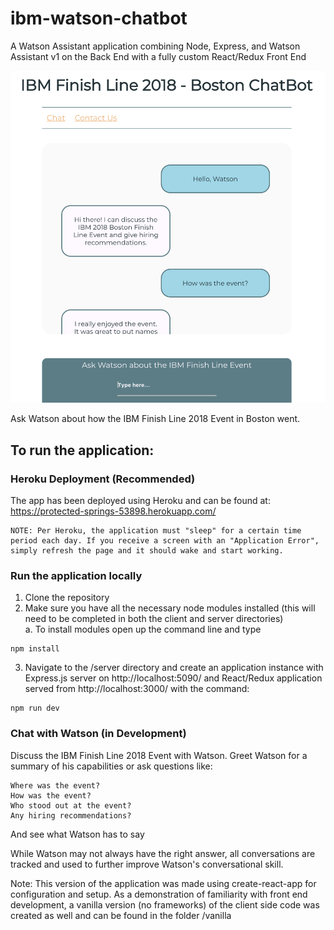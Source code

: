 # ibm-watson-chatbot
A Watson Assistant application combining Node, Express, and Watson Assistant v1 on the Back End with a fully custom React/Redux Front End 

![demoIntro](./images/demoIntro.png)

Ask Watson about how the IBM Finish Line 2018 Event in Boston went.

## To run the application:
  ### Heroku Deployment (Recommended)
  The app has been deployed using Heroku and can be found at: https://protected-springs-53898.herokuapp.com/
  
    NOTE: Per Heroku, the application must "sleep" for a certain time period each day. If you receive a screen with an "Application Error", simply refresh the page and it should wake and start working. 
  
  ### Run the application locally
  1. Clone the repository
  2. Make sure you have all the necessary node modules installed (this will need to be completed in both the client and server      directories)  
   a. To install modules open up the command line and type 
  
    npm install
    
  3. Navigate to the /server directory and create an application instance with Express.js server on http://localhost:5090/ and      React/Redux application served from http://localhost:3000/ with the command:
    
    npm run dev
      
  ### Chat with Watson (in Development)
  Discuss the IBM Finish Line 2018 Event with Watson. Greet Watson for a summary of his capabilities or ask questions like:
    
    Where was the event?
    How was the event?
    Who stood out at the event?
    Any hiring recommendations?
 
  And see what Watson has to say   
  
While Watson may not always have the right answer, all conversations are tracked and used to further improve Watson's conversational skill.






Note: This version of the application was made using create-react-app for configuration and setup. As a demonstration of familiarity with front end development, a vanilla version (no frameworks) of the client side code was created as well and can be found in the folder /vanilla
